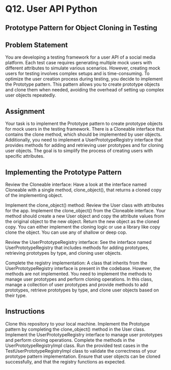 # Q12. User API Python

## Prototype Pattern for Object Cloning in Testing
## Problem Statement
You are developing a testing framework for a user API of a social media platform. Each test case requires generating multiple mock users with different attributes to simulate various scenarios. However, creating mock users for testing involves complex setups and is time-consuming. To optimize the user creation process during testing, you decide to implement the Prototype pattern. This pattern allows you to create prototype objects and clone them when needed, avoiding the overhead of setting up complex user objects repeatedly.

## Assignment
Your task is to implement the Prototype pattern to create prototype objects for mock users in the testing framework. There is a Cloneable interface that contains the clone method, which should be implemented by user objects. Additionally, you need to implement a UserPrototypeRegistry interface that provides methods for adding and retrieving user prototypes and for cloning user objects. The goal is to simplify the process of creating users with specific attributes.

## Implementing the Prototype Pattern
Review the Cloneable interface: Have a look at the interface named Cloneable with a single method, clone_object(), that returns a cloned copy of the implementing object.

Implement the clone_object() method: Review the User class with attributes for the app. Implement the clone_object() from the Cloneable interface. Your method should create a new User object and copy the attribute values from the original object to the new object. Return the new object as the cloned copy. You can either implement the cloning logic or use a library like copy clone the object. You can use any of shallow or deep cop.

Review the UserPrototypeRegistry interface: See the interface named UserPrototypeRegistry that includes methods for adding prototypes, retrieving prototypes by type, and cloning user objects.

Complete the registry implementation: A class that inherits from the UserPrototypeRegistry interface is present in the codebase. However, the methods are not implemented. You need to implement the methods to manage user prototypes and perform cloning operations. In this class, manage a collection of user prototypes and provide methods to add prototypes, retrieve prototypes by type, and clone user objects based on their type.

## Instructions
Clone this repository to your local machine.
Implement the Prototype pattern by completing the clone_object() method in the User class.
Implement the UserPrototypeRegistry interface to manage user prototypes and perform cloning operations. Complete the methods in the UserPrototypeRegistryImpl class.
Run the provided test cases in the TestUserPrototypeRegistryImpl class to validate the correctness of your prototype pattern implementation. Ensure that user objects can be cloned successfully, and that the registry functions as expected.